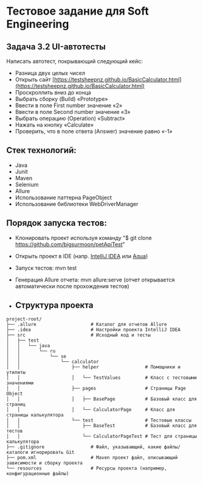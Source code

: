 # Тестовое задание для Soft Engineering
## Задача 3.2 UI-автотесты
Написать автотест, покрывающий следующий кейс:

* Разница двух целых чисел
* Открыть сайт [https://testsheepnz.github.io/BasicCalculator.html](https://testsheepnz.github.io/BasicCalculator.html)
* Проскроллить вниз до конца
* Выбрать сборку (Build) «Prototype»
* Ввести в поле First number значение «2»
* Ввести в поле Second number значение «3»
* Выбрать операцию (Operation) «Subtract»
* Нажать на кнопку «Calculate»
* Проверить, что в поле ответа (Answer) значение равно «-1»
## Стек технологий:
* Java
* Junit
* Maven
* Selenium
* Allure
* Использование паттерна PageObject
* Использование библиотеки WebDriverManager
## Порядок запуска тестов:
* Клонировать проект используя команду "$ git clone https://github.com/bigsurmoon/petApiTest" 
* Открыть проект в IDE (напр. [IntelliJ IDEA](https://www.jetbrains.com/ru-ru/idea/) или [Aqua](https://www.jetbrains.com/aqua/))
* Запуск тестов: mvn test
* Генерация Allure отчета: mvn allure:serve (отчет открывается автоматически после прохождения тестов) 

* ## Структура проекта

```plaintext
project-root/
├── .allure                    # Каталог для отчетов Allure
├── .idea                      # Настройки проекта IntelliJ IDEA
├── src                        # Исходный код и тесты
│   ├── test
│   │   └── java
│   │       └── ru
│   │           └── se
│   │               └── calculator
│   │                   ├── helper                 # Помощники и утилиты
│   │                   │   └── TestValues         # Класс с тестовыми значениями
│   │                   ├── pages                  # Страницы Page Object
│   │                   │   ├── BasePage           # Базовый класс для страниц
│   │                   │   └── CalculatorPage     # Класс для страницы калькулятора
│   │                   └── test                   # Тестовые классы
│   │                       ├── BaseTest           # Базовый класс для тестов
│   │                       └── CalculatorPageTest # Тест для страницы калькулятора
├── .gitignore                 # Файл, указывающий, какие файлы/каталоги игнорировать Git
├── pom.xml                    # Maven проект файл, описывающий зависимости и сборку проекта
└── resources                  # Ресурсы проекта (например, конфигурационные файлы)
